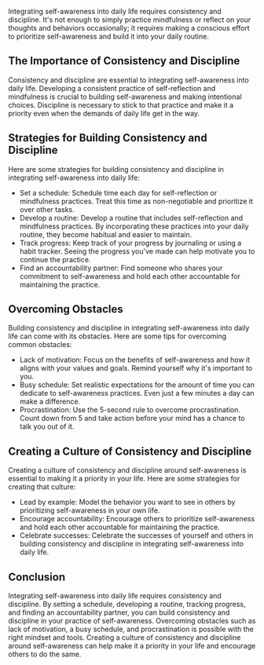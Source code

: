 
Integrating self-awareness into daily life requires consistency and discipline. It's not enough to simply practice mindfulness or reflect on your thoughts and behaviors occasionally; it requires making a conscious effort to prioritize self-awareness and build it into your daily routine.

The Importance of Consistency and Discipline
--------------------------------------------

Consistency and discipline are essential to integrating self-awareness into daily life. Developing a consistent practice of self-reflection and mindfulness is crucial to building self-awareness and making intentional choices. Discipline is necessary to stick to that practice and make it a priority even when the demands of daily life get in the way.

Strategies for Building Consistency and Discipline
--------------------------------------------------

Here are some strategies for building consistency and discipline in integrating self-awareness into daily life:

* Set a schedule: Schedule time each day for self-reflection or mindfulness practices. Treat this time as non-negotiable and prioritize it over other tasks.
* Develop a routine: Develop a routine that includes self-reflection and mindfulness practices. By incorporating these practices into your daily routine, they become habitual and easier to maintain.
* Track progress: Keep track of your progress by journaling or using a habit tracker. Seeing the progress you've made can help motivate you to continue the practice.
* Find an accountability partner: Find someone who shares your commitment to self-awareness and hold each other accountable for maintaining the practice.

Overcoming Obstacles
--------------------

Building consistency and discipline in integrating self-awareness into daily life can come with its obstacles. Here are some tips for overcoming common obstacles:

* Lack of motivation: Focus on the benefits of self-awareness and how it aligns with your values and goals. Remind yourself why it's important to you.
* Busy schedule: Set realistic expectations for the amount of time you can dedicate to self-awareness practices. Even just a few minutes a day can make a difference.
* Procrastination: Use the 5-second rule to overcome procrastination. Count down from 5 and take action before your mind has a chance to talk you out of it.

Creating a Culture of Consistency and Discipline
------------------------------------------------

Creating a culture of consistency and discipline around self-awareness is essential to making it a priority in your life. Here are some strategies for creating that culture:

* Lead by example: Model the behavior you want to see in others by prioritizing self-awareness in your own life.
* Encourage accountability: Encourage others to prioritize self-awareness and hold each other accountable for maintaining the practice.
* Celebrate successes: Celebrate the successes of yourself and others in building consistency and discipline in integrating self-awareness into daily life.

Conclusion
----------

Integrating self-awareness into daily life requires consistency and discipline. By setting a schedule, developing a routine, tracking progress, and finding an accountability partner, you can build consistency and discipline in your practice of self-awareness. Overcoming obstacles such as lack of motivation, a busy schedule, and procrastination is possible with the right mindset and tools. Creating a culture of consistency and discipline around self-awareness can help make it a priority in your life and encourage others to do the same.

